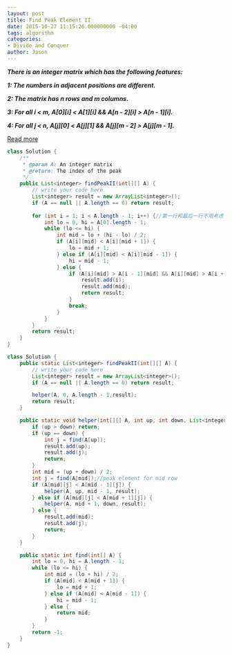 ```yaml
---
layout: post
title: Find Peak Element II
date: 2015-10-27 11:15:26.000000000 -04:00
tags: algorithm
categories:
- Divide and Conquer
author: Jason
---
```

<p><strong><em>There is an integer matrix which has the following features:</p>

1: The numbers in adjacent positions are different.</p>
2: The matrix has n rows and m columns.</p>
3: For all i &lt; m, A[0][i] &lt; A[1][i] &amp;&amp; A[n - 2][i] > A[n - 1][i].</p>
4: For all j &lt; n, A[j][0] &lt; A[j][1] &amp;&amp; A[j][m - 2] > A[j][m - 1].</em></strong></p>
<p><a href="http://courses.csail.mit.edu/6.006/spring11/lectures/lec02.pdf">Read more</a></p>

``` java
class Solution {
    /**
     * @param A: An integer matrix
     * @return: The index of the peak
     */
    public List<integer> findPeakII(int[][] A) {
        // write your code here
        List<integer> result = new ArrayList<integer>();
        if (A == null || A.length == 0) return result;
        
        for (int i = 1; i < A.length - 1; i++) {//第一行和最后一行不用考虑
            int lo = 0, hi = A[0].length - 1;
            while (lo <= hi) {
                int mid = lo + (hi - lo) / 2;
                if (A[i][mid] < A[i][mid + 1]) {
                    lo = mid + 1;
                } else if (A[i][mid] < A[i][mid - 1]) {
                    hi = mid - 1;
                } else {
                    if (A[i][mid] > A[i - 1][mid] && A[i][mid] > A[i + 1][mid]) {
                        result.add(i);
                        result.add(mid);
                        return result;
                    }
                    break;
                }
            }
        }
        return result;
    }
}
```
``` java
class Solution {
    public static List<integer> findPeakII(int[][] A) {
        // write your code here
        List<integer> result = new ArrayList<integer>();
        if (A == null || A.length == 0) return result;

        helper(A, 0, A.length - 1,result);
        return result;
    }

    public static void helper(int[][] A, int up, int down, List<integer> result) {
        if (up > down) return;
        if (up == down) {
            int j = find(A[up]);
            result.add(up);
            result.add(j);
            return;
        }
        int mid = (up + down) / 2;
        int j = find(A[mid]);//peak element for mid row
        if (A[mid][j] < A[mid - 1][j]) {
            helper(A, up, mid - 1, result);
        } else if (A[mid][j] < A[mid + 1][j]) {
            helper(A, mid + 1, down, result);
        } else {
            result.add(mid);
            result.add(j);
            return;
        }
    }

    public static int find(int[] A) {
        int lo = 0, hi = A.length - 1;
        while (lo <= hi) {
            int mid = (lo + hi) / 2;
            if (A[mid] < A[mid + 1]) {
                lo = mid + 1;
            } else if (A[mid] < A[mid - 1]) {
                hi = mid - 1;
            } else {
                return mid;
            }
        }
        return -1;
    }
}
```
